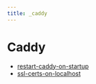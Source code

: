 ```yaml
---
title: _caddy
---
```


# Caddy

- [restart-caddy-on-startup](restart-caddy-on-startup.md)
- [ssl-certs-on-localhost](ssl-certs-on-localhost.md)
